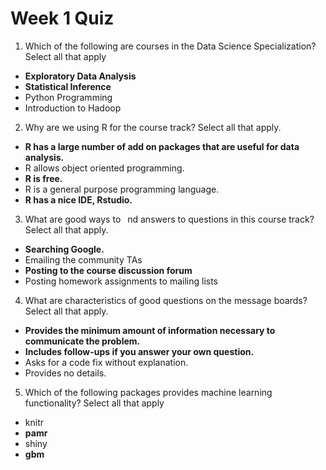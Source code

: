 # Week 1 Quiz

1. Which of the following are courses in the Data Science Specialization? Select all that apply
 - **Exploratory Data Analysis**
 - **Statistical Inference**
 - Python Programming
 - Introduction to Hadoop

2. Why are we using R for the course track? Select all that apply.
 - **R has a large number of add on packages that are useful for data analysis.**
 - R allows object oriented programming.
 - **R is free.**
 - R is a general purpose programming language.
 - **R has a nice IDE, Rstudio.**

3. What are good ways to  nd answers to questions in this course track? Select all that apply.
 - **Searching Google.**
 - Emailing the community TAs
 - **Posting to the course discussion forum**
 - Posting homework assignments to mailing lists

4. What are characteristics of good questions on the message boards? Select all that apply.
 - **Provides the minimum amount of information necessary to communicate the problem.**
 - **Includes follow-ups if you answer your own question.**
 - Asks for a code fix without explanation.
 - Provides no details.

5. Which of the following packages provides machine learning functionality? Select all that apply
 - knitr
 - **pamr**
 - shiny
 - **gbm**